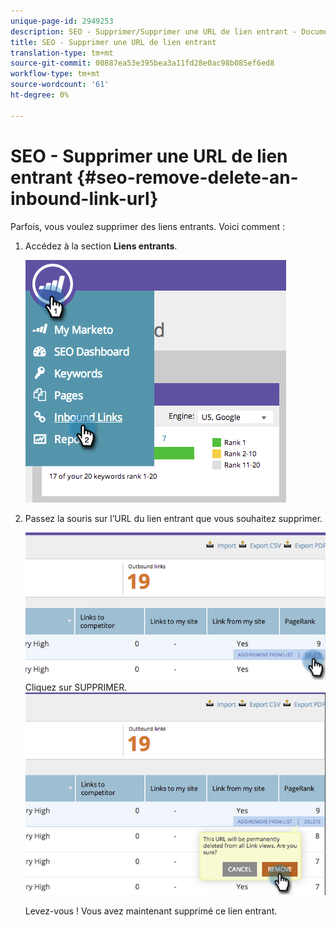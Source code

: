 ```yaml
---
unique-page-id: 2949253
description: SEO - Supprimer/Supprimer une URL de lien entrant - Documents marketing - Documentation du produit
title: SEO - Supprimer une URL de lien entrant
translation-type: tm+mt
source-git-commit: 00887ea53e395bea3a11fd28e0ac98b085ef6ed8
workflow-type: tm+mt
source-wordcount: '61'
ht-degree: 0%

---
```



# SEO - Supprimer une URL de lien entrant {#seo-remove-delete-an-inbound-link-url}

Parfois, vous voulez supprimer des liens entrants. Voici comment :

1. Accédez à la section **Liens entrants**.

   ![](assets/image2014-9-18-13-3a47-3a3.png)

1. Passez la souris sur l’URL du lien entrant que vous souhaitez supprimer.

   ![](assets/image2014-9-18-13-3a49-3a34.png)
Cliquez sur SUPPRIMER.
   ![](assets/image2014-9-18-13-3a49-3a44.png)

   Levez-vous ! Vous avez maintenant supprimé ce lien entrant.

